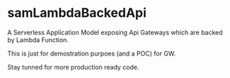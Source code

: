 # samLambdaBackedApi
A Serverless Application Model exposing Api Gateways which are backed by Lambda Function. 

This is just for demostration purpoes (and a POC) for GW.

Stay tunned for more production ready code.
